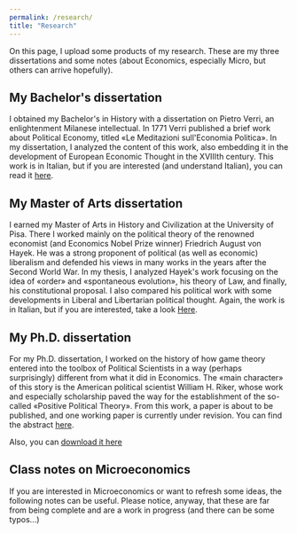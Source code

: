 ```yaml
---
permalink: /research/
title: "Research"
---
```


On this page, I upload some products of my research. These are my three dissertations and some notes (about Economics, especially Micro, but others can arrive hopefully).

## My Bachelor's dissertation

I obtained my Bachelor's in History with a dissertation on Pietro Verri, an enlightenment Milanese intellectual. In 1771 Verri published a brief work about Political Economy, titled «Le Meditazioni sull'Economia Politica». In my dissertation, I analyzed the content of this work, also embedding it in the development of European Economic Thought in the XVIIIth century. This work is in Italian, but if you are interested (and understand Italian), you can read it [here](/files/TesiTriennale2016.pdf).

## My Master of Arts dissertation

I earned my Master of Arts in History and Civilization at the University of Pisa. There I worked mainly on the political theory of the renowned economist (and Economics Nobel Prize winner) Friedrich August von Hayek. He was a strong proponent of political (as well as economic) liberalism and defended his views in many works in the years after the Second World War. In my thesis, I analyzed Hayek's work focusing on the idea of «order» and «spontaneous evolution», his theory of Law, and finally, his constitutional proposal. I also compared his political work with some developments in Liberal and Libertarian political thought. Again, the work is in Italian, but if you are interested, take a look [Here](/files/TESIMagistrale.pdf).

## My Ph.D. dissertation

For my Ph.D. dissertation, I worked on the history of how game theory entered into the toolbox of Political Scientists in a way (perhaps surprisingly) different from what it did in Economics. The «main character» of this story is the American political scientist William H. Riker, whose work and especially scholarship paved the way for the establishment of the so-called «Positive Political Theory». From this work, a paper is about to be published, and one working paper is currently under revision. You can find the abstract [here](https://hdl.handle.net/2158/1288364). 

Also, you can [download it here](/files/DissertationDAMIANI.pdf)

## Class notes on Microeconomics

If you are interested in Microeconomics or want to refresh some ideas, the following notes can be useful. Please notice, anyway, that these are far from being complete and are a work in progress (and there can be some typos...)


